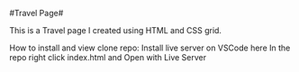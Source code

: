#Travel Page#

This is a Travel page I created using HTML and CSS grid.

How to install and view
clone repo:
Install live server on VSCode here
In the repo right click index.html and Open with Live Server
